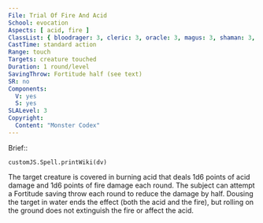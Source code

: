 ```yaml
---
File: Trial Of Fire And Acid
School: evocation
Aspects: [ acid, fire ]
ClassList: { bloodrager: 3, cleric: 3, oracle: 3, magus: 3, shaman: 3, sorcerer: 3, wizard: 3, witch: 3 }
CastTime: standard action
Range: touch
Targets: creature touched
Duration: 1 round/level
SavingThrow: Fortitude half (see text)
SR: no
Components:
  V: yes
  S: yes
SLALevel: 3
Copyright:
  Content: "Monster Codex"
---
```

Brief:: 

```dataviewjs
customJS.Spell.printWiki(dv)
```

The target creature is covered in burning acid that deals 1d6 points of acid damage and 1d6 points of fire damage each round. The subject can attempt a Fortitude saving throw each round to reduce the damage by half. Dousing the target in water ends the effect (both the acid and the fire), but rolling on the ground does not extinguish the fire or affect the acid.
